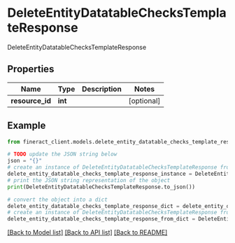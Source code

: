 # DeleteEntityDatatableChecksTemplateResponse

DeleteEntityDatatableChecksTemplateResponse

## Properties

Name | Type | Description | Notes
------------ | ------------- | ------------- | -------------
**resource_id** | **int** |  | [optional] 

## Example

```python
from fineract_client.models.delete_entity_datatable_checks_template_response import DeleteEntityDatatableChecksTemplateResponse

# TODO update the JSON string below
json = "{}"
# create an instance of DeleteEntityDatatableChecksTemplateResponse from a JSON string
delete_entity_datatable_checks_template_response_instance = DeleteEntityDatatableChecksTemplateResponse.from_json(json)
# print the JSON string representation of the object
print(DeleteEntityDatatableChecksTemplateResponse.to_json())

# convert the object into a dict
delete_entity_datatable_checks_template_response_dict = delete_entity_datatable_checks_template_response_instance.to_dict()
# create an instance of DeleteEntityDatatableChecksTemplateResponse from a dict
delete_entity_datatable_checks_template_response_from_dict = DeleteEntityDatatableChecksTemplateResponse.from_dict(delete_entity_datatable_checks_template_response_dict)
```
[[Back to Model list]](../README.md#documentation-for-models) [[Back to API list]](../README.md#documentation-for-api-endpoints) [[Back to README]](../README.md)


